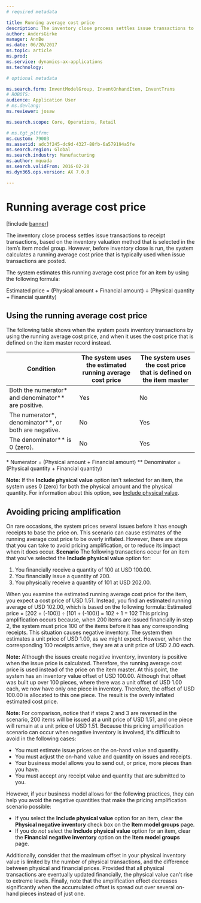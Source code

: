 ```yaml
---
# required metadata

title: Running average cost price
description: The inventory close process settles issue transactions to receipt transactions, based on the inventory valuation method that is selected in the item’s item model group. However, before inventory close is run, the system calculates a running average cost price that is typically used when issue transactions are posted.
author: AndersGirke
manager: AnnBe
ms.date: 06/20/2017
ms.topic: article
ms.prod: 
ms.service: dynamics-ax-applications
ms.technology: 

# optional metadata

ms.search.form: InventModelGroup, InventOnhandItem, InventTrans
# ROBOTS: 
audience: Application User
# ms.devlang: 
ms.reviewer: josaw

ms.search.scope: Core, Operations, Retail

# ms.tgt_pltfrm: 
ms.custom: 79003
ms.assetid: adc3f245-dc9d-4327-88fb-6a579194a5fe
ms.search.region: Global
ms.search.industry: Manufacturing
ms.author: mguada
ms.search.validFrom: 2016-02-28
ms.dyn365.ops.version: AX 7.0.0

---
```


# Running average cost price

[!include [banner](../includes/banner.md)]

The inventory close process settles issue transactions to receipt transactions, based on the inventory valuation method that is selected in the item’s item model group. However, before inventory close is run, the system calculates a running average cost price that is typically used when issue transactions are posted.

The system estimates this running average cost price for an item by using the following formula: 

Estimated price = (Physical amount + Financial amount) ÷ (Physical quantity + Financial quantity)

## Using the running average cost price
The following table shows when the system posts inventory transactions by using the running average cost price, and when it uses the cost price that is defined on the item master record instead.

| Condition                                               | The system uses the estimated running average cost price | The system uses the cost price that is defined on the item master |
|---------------------------------------------------------|----------------------------------------------------------|-------------------------------------------------------------------|
| Both the numerator\* and denominator\*\* are positive.  | Yes                                                      | No                                                                |
| The numerator\*, denominator\*\*, or both are negative. | No                                                       | Yes                                                               |
| The denominator\*\* is 0 (zero).                        | No                                                       | Yes                                                               |

\* Numerator = (Physical amount + Financial amount) \*\* Denominator = (Physical quantity + Financial quantity) 

**Note:** If the **Include physical value** option isn't selected for an item, the system uses 0 (zero) for both the physical amount and the physical quantity. For information about this option, see [Include physical value](include-physical-value.md).

## Avoiding pricing amplification
On rare occasions, the system prices several issues before it has enough receipts to base the price on. This scenario can cause estimates of the running average cost price to be overly inflated. However, there are steps that you can take to avoid pricing amplification, or to reduce its impact when it does occur. **Scenario** The following transactions occur for an item that you've selected the **Include physical value** option for:

1.  You financially receive a quantity of 100 at USD 100.00.
2.  You financially issue a quantity of 200.
3.  You physically receive a quantity of 101 at USD 202.00.

When you examine the estimated running average cost price for the item, you expect a cost price of USD 1.51. Instead, you find an estimated running average of USD 102.00, which is based on the following formula: Estimated price = \[202 + (-100)\] ÷ \[101 + (-100)\] = 102 ÷ 1 = 102 This pricing amplification occurs because, when 200 items are issued financially in step 2, the system must price 100 of the items before it has any corresponding receipts. This situation causes negative inventory. The system then estimates a unit price of USD 1.00, as we might expect. However, when the corresponding 100 receipts arrive, they are at a unit price of USD 2.00 each. 

**Note:** Although the issues create negative inventory, inventory is positive when the issue price is calculated. Therefore, the running average cost price is used instead of the price on the item master. At this point, the system has an inventory value offset of USD 100.00. Although that offset was built up over 100 pieces, where there was a unit offset of USD 1.00 each, we now have only one piece in inventory. Therefore, the offset of USD 100.00 is allocated to this one piece. The result is the overly inflated estimated cost price. 

**Note:** For comparison, notice that if steps 2 and 3 are reversed in the scenario, 200 items will be issued at a unit price of USD 1.51, and one piece will remain at a unit price of USD 1.51. Because this pricing amplification scenario can occur when negative inventory is involved, it's difficult to avoid in the following cases:

-   You must estimate issue prices on the on-hand value and quantity.
-   You must adjust the on-hand value and quantity on issues and receipts.
-   Your business model allows you to send out, or price, more pieces than you have.
-   You must accept any receipt value and quantity that are submitted to you.

However, if your business model allows for the following practices, they can help you avoid the negative quantities that make the pricing amplification scenario possible:

-   If you select the **Include physical value** option for an item, clear the **Physical negative inventory** check box on the **Item model groups** page.
-   If you do *not* select the **Include physical value** option for an item, clear the **Financial negative inventory** option on the **Item model groups** page.

Additionally, consider that the maximum offset in your physical inventory value is limited by the number of physical transactions, and the difference between physical and financial prices. Provided that all physical transactions are eventually updated financially, the physical value can't rise to extreme levels. Finally, note that the amplification effect decreases significantly when the accumulated offset is spread out over several on-hand pieces instead of just one.



